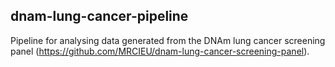 ## dnam-lung-cancer-pipeline

Pipeline for analysing data generated from the DNAm lung cancer screening panel (https://github.com/MRCIEU/dnam-lung-cancer-screening-panel).

